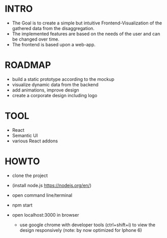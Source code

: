 # INTRO

- The Goal is to create a simple but intuitive Frontend-Visualization of the gathered data from the disaggregation. 
- The implemented features are based on the needs of the user and can be changed over time. 
- The frontend is based upon a web-app.

# ROADMAP
- build a static prototype according to the mockup
- visualize dynamic data from the backend 
- add animations, improve design 
- create a corporate design including logo

# TOOL
- React
- Semantic UI 
- various React addons

# HOWTO

- clone the project

- (install node.js https://nodejs.org/en/)

- open command line/terminal

- npm start

- open localhost:3000 in browser
  - use google chrome with developer tools (ctrl+shift+i) to view the design responsively (note: by now optimized for Iphone 6)
